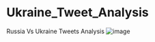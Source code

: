 # Ukraine_Tweet_Analysis
Russia Vs Ukraine Tweets Analysis
![image](https://user-images.githubusercontent.com/60821624/159131459-54ed76be-0013-4246-980f-9ffb47259e51.png)

